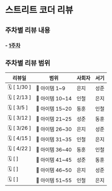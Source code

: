 # 스트리트 코더 리뷰

## 주차별 리뷰 내용

### - [1주차](week1/summary.md)

## 주차별 리뷰 범위

| 리뷰일          | 범위         | 사회자 | 서기 |
|--------------|------------| -- | -- |
| 🗓 \[ 1/30 ]     | 📘 아이템 1~9 | 은지 | 성준 |
| 🗓 \[ 2/13 ]     | 📘 아이템 10~14  | 인철 | 은지 |
| 🗓 \[ 3/5 ]      | 📘 아이템 15~20  | 동훈 | 인철 |
| 🗓 \[ 3/12 ]     | 📘 아이템 21~25  | 성준 | 동훈 |
| 🗓 \[ 3/26 ]     | 📘 아이템 26~30  | 은지 | 성준 |
| 🗓 \[ 4/15 ]      | 📘 아이템 31~35  | 인철 | 은지 |
| 🗓 \[ 4/22 ]         | 📘 아이템 36~40  | 동훈 | 인철 |
| 🗓 \[  ]         | 📘 아이템 41~45  | 성준 | 동훈 |
| 🗓 \[  ]         | 📘 아이템 46~50  | 은지 | 성준 |
| 🗓 \[  ]         | 📘 아이템 51~55  | 인철 | 은지 |
